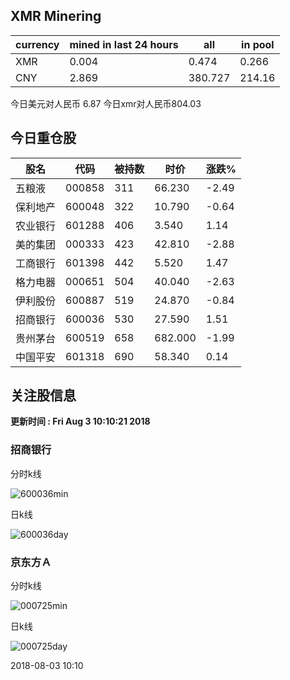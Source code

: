 ## XMR Minering

|currency|mined in last 24 hours|all|in pool|
|---|---|---|---|
|XMR|0.004|0.474|0.266|
|CNY|2.869|380.727|214.16|

今日美元对人民币 6.87	今日xmr对人民币804.03


## 今日重仓股 

|股名|代码|被持数|时价|涨跌%|
|---|---|---|---|---|
|五粮液|000858|311|66.230|-2.49|
|保利地产|600048|322|10.790|-0.64|
|农业银行|601288|406|3.540|1.14|
|美的集团|000333|423|42.810|-2.88|
|工商银行|601398|442|5.520|1.47|
|格力电器|000651|504|40.040|-2.63|
|伊利股份|600887|519|24.870|-0.84|
|招商银行|600036|530|27.590|1.51|
|贵州茅台|600519|658|682.000|-1.99|
|中国平安|601318|690|58.340|0.14|

## 关注股信息
**更新时间 : Fri Aug  3 10:10:21 2018**
### 招商银行 
分时k线

![600036min](http://image.sinajs.cn/newchart/min/n/sh600036.gif)

日k线

![600036day](http://image.sinajs.cn/newchart/daily/n/sh600036.gif)

### 京东方Ａ 
分时k线

![000725min](http://image.sinajs.cn/newchart/min/n/sz000725.gif)

日k线

![000725day](http://image.sinajs.cn/newchart/daily/n/sz000725.gif)

2018-08-03 10:10